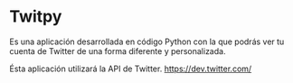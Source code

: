 Twitpy
======
Es una aplicación desarrollada en código Python con la que podrás ver tu cuenta de Twitter de una forma diferente y personalizada.

Ésta aplicación utilizará la API de Twitter. https://dev.twitter.com/

